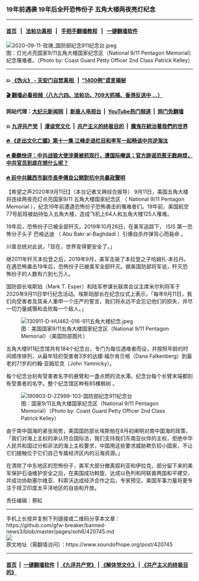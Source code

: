 ### 19年前遇袭  19年后全歼恐怖份子  五角大楼两夜亮灯纪念
------------------------

#### [首页](https://github.com/gfw-breaker/banned-news3/blob/master/README.md) &nbsp;&nbsp;|&nbsp;&nbsp; [法轮功真相](https://github.com/begood0513/basic/blob/master/README.md)  &nbsp;&nbsp;|&nbsp;&nbsp; [手把手翻墙教程](https://github.com/gfw-breaker/guides/wiki)  &nbsp;&nbsp;|&nbsp;&nbsp; [一键翻墙软件](https://github.com/gfw-breaker/nogfw/blob/master/README.md)  



<div><img alt="2020-09-11-玫瑰_国防部纪念911纪念台.jpeg" src="https://img.soundofhope.org/2020-09/1599866274985.jpg"/>
<br/><figcaption class="caption">
 图：灯光点亮国家9/11五角大楼国家纪念区（National 9/11 Pentagon Memorial）纪念罹难者。（Photo by: Coast Guard Petty Officer 2nd Class Patrick Kelley）
</figcaption></div><hr/>

#### 💥 [《伪火》 - 天安门自焚真相 ](http://141.164.51.119:10000/videos/blog/weihuo.html)&nbsp; |&nbsp; [“1400例”谎言揭秘  ](http://141.164.51.119:10000/videos/blog/jiexi1400.html)

#### [ 🎬  翻墙必看视频（八九六四、法轮功、709大抓捕、香港反送中 ...）](https://github.com/gfw-breaker/links/blob/master/banned.md)

#### 网站代理：[大纪元新闻网](http://167.172.10.89:10080/gb/) &nbsp;|&nbsp; [新唐人电视台](http://167.172.10.89:8808/gb/)  &nbsp;|&nbsp; [YouTube热门频道](http://158.247.203.241/youtube.html) &nbsp;|&nbsp; [网门免翻墙](http://158.247.203.241:11000/show.aspx?name=ogHome)

#### 💥 [九评共产党](http://141.164.51.119:10000/videos/res/jiuping/)&nbsp; |&nbsp; [漫谈党文化](http://141.164.51.119:10000/videos/res/mtdwh/)&nbsp; |&nbsp; [共产主义的终极目的](http://141.164.51.119:10000/videos/res/zjmd/)&nbsp; |&nbsp; [魔鬼在統治著我們的世界](http://141.164.51.119:10000/videos/res/TheSpecter/)  

#### [ 🔥  《走出文化亡國》第十一集 江峰走进栏目和李军一起畅谈中共逆淘汰](http://141.164.51.119:10000/videos/news/../res/zcwhwg/index.html)

#### [ 🔥  秦鹏快评：中共战狼大使涉黄被抓现行，遭国际嘲讽；官方辟谣恐惹无数麻烦，中共官员到底在想什么呢？](http://141.164.51.119:10000/videos/news/qp03.html)

#### [ 🔥  前中共雞西市副市長李傳良公開對抗中共暴政聲明](http://141.164.51.119:10000/videos/news/../tui/index.html)

<div><div class="Content__Wrapper sc-1bvya0-0 grZQxZ">
 <p class="meta-top">
  <span class="meta">
   【希望之声2020年9月11日】（本台记者文興综合报导）
  </span>
  9月11日，美国五角大楼将连续两夜亮灯点亮国家9/11
  <ok href="/term/373345">
   五角大楼国家纪念区
  </ok>
  （
  <ok href="/term/373348">
   National 9/11 Pentagon Memorial
  </ok>
  ），纪念19年前遭遇恐怖份子恐怖袭击的罹难者们。19年前，美国航空77号航班被劫持坠入五角大楼，造成飞机上64人和五角大楼125人罹难。
 </p>
 <p>
  19年后，恐怖份子已被全部歼灭。2019年10月26日，在美军追踪下，
  <ok href="/term/13132">
   ISIS
  </ok>
  第一恐怖分子头子
  <ok href="/term/14010">
   巴格达迪
  </ok>
  （
  <ok href="/term/373351">
   Abu Bakr al-Baghdadi
  </ok>
  ）引爆自杀炸弹背心而毙命 。
 </p>
 <div class="AD_Embed__Wrap-sc-1xslmin-0 igMuqX module desktop">
  <div>
  </div>
 </div>
 <p>
  川普总统对此说，「现在，世界变得更安全了。」
 </p>
 <p>
  继2011年歼灭本拉登之后，2019年9月，美军击毙了本拉登之子哈姆扎·本拉丹。在遇恐怖袭击19年后，恐怖份子已被美军全部歼灭。据美国防部将军说，歼灭恐怖份子的人数有六到七万人。
 </p>
 <p>
  国防部长埃斯珀（Mark T. Esper）和陆军参谋长联席会议主席米尔利将军于2020年9月11日举行纪念活动。埃斯珀部长在纪念仪式上表示，「每年9月11日，我们向受害者及其亲人重申一个庄严的誓言，我们将永远不会忘记他们的损失，并尽一切力量威慑和击败每一个敌人。」
 </p>
 <figure class="OImage__StyledFigure-sc-1lfley0-0 hHSfVg">
  <img alt="130911-D-HU462-016-911五角大楼纪念.jpeg" src="https://img.soundofhope.org/2020-09/1599866413965.jpeg"/>
  <br/><figcaption>
   图：美国国家9/11五角大楼国家纪念区（National 9/11 Pentagon Memorial）（美国防部图片）
  </figcaption>
 </figure>
 <p>
  五角大楼911纪念馆共有184个纪念台，专门为每位遇难者而设，并按照年龄的时间顺序排列，从最年轻的受害者3岁的达娜·福尔肯贝格（Dana Falkenberg）到最老的71岁的约翰·亚姆尼克（John Yamnicky）。
 </p>
 <p>
  每个纪念台刻有受害者名字的悬臂和一盏点燃的流水潭。纪念台每个长臂末端都刻有受害者的名字。整个纪念馆区种有85棵枫树 。
 </p>
 <figure class="OImage__StyledFigure-sc-1lfley0-0 hHSfVg">
  <img alt="190903-D-ZZ999-103-国防部纪念911纪念台" src="https://img.soundofhope.org/2020-09/1599866632093.jpeg"/>
  <br/><figcaption>
   图：国家9/11五角大楼国家纪念区（National 9/11 Pentagon Memorial）（Photo by: Coast Guard Petty Officer 2nd Class Patrick Kelley）
  </figcaption>
 </figure>
 <p>
  由于南中国海的紧张局势，美国国防部长埃斯帕在8月初阐明对南中国海的政策， 「我们对海上主权的承认符合国际法，我们支持我们东南亚伙伴的主权，拒绝中华人民共和国过分和非法的海上主权要求，中国用这些要求威胁欺负较小国家，不让它们接触位于它们自己专属经济区内的沿海资源。」
 </p>
 <p>
  在清除了中东地区的恐怖份子，美军大部分撤离叙利亚和伊拉克，部分留下来的美军保护石油维护安全之后，在美国成功斡旋、达成以色列和阿联酋两国和平建交、并成功协助塞尔维亚、科索沃达成经济合作之后，专家预见，美国军事力量将更专注于捍卫印度太平洋地区的自由和开放。
 </p>
 <p class="meta-btm">
  责任编辑：蔡紅
 </p>
</div>
</div>
<hr/>
手机上长按并复制下列链接或二维码分享本文章：<br/>
https://github.com/gfw-breaker/banned-news3/blob/master/pages/soh6/420745.md <br/>
<a href='https://github.com/gfw-breaker/banned-news3/blob/master/pages/soh6/420745.md'><img src='https://github.com/gfw-breaker/banned-news3/blob/master/pages/soh6/420745.md.png'/></a> <br/>
原文地址（需翻墙访问）：https://www.soundofhope.org/post/420745


------------------------
#### [首页](https://github.com/gfw-breaker/banned-news3/blob/master/README.md) &nbsp;|&nbsp; [一键翻墙软件](https://github.com/gfw-breaker/nogfw/blob/master/README.md) &nbsp;| [《九评共产党》](https://github.com/gfw-breaker/9ping.md/blob/master/README.md#九评之一评共产党是什么) | [《解体党文化》](https://github.com/gfw-breaker/jtdwh.md/blob/master/README.md) | [《共产主义的终极目的》](https://github.com/gfw-breaker/gczydzjmd.md/blob/master/README.md)


<img src='http://gfw-breaker.win/banned-news3/pages/soh6/420745.md' width='0px' height='0px'/>